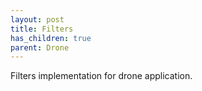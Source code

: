 ```yaml
---
layout: post
title: Filters
has_children: true
parent: Drone
---
```


Filters implementation for drone application.
